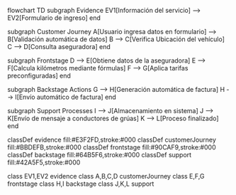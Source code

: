 flowchart TD
  subgraph Evidence
    EV1[Información del servicio] --> EV2[Formulario de ingreso]
  end

  subgraph Customer Journey
    A[Usuario ingresa datos en formulario] --> B[Validación automática de datos]
    B --> C[Verifica Ubicación del vehículo]
    C --> D[Consulta aseguradora]
  end

  subgraph Frontstage
    D --> E[Obtiene datos de la aseguradora]
    E --> F[Calcula kilómetros mediante fórmulas]
    F --> G[Aplica tarifas preconfiguradas]
  end

  subgraph Backstage Actions
    G --> H[Generación automática de factura]
    H --> I[Envío automático de factura]
  end

  subgraph Support Processes
    I --> J[Almacenamiento en sistema]
    J --> K[Envío de mensaje a conductores de grúas]
    K --> L[Proceso finalizado]
  end

  classDef evidence fill:#E3F2FD,stroke:#000
  classDef customerJourney fill:#BBDEFB,stroke:#000
  classDef frontstage fill:#90CAF9,stroke:#000
  classDef backstage fill:#64B5F6,stroke:#000
  classDef support fill:#42A5F5,stroke:#000

  class EV1,EV2 evidence
  class A,B,C,D customerJourney
  class E,F,G frontstage
  class H,I backstage
  class J,K,L support
